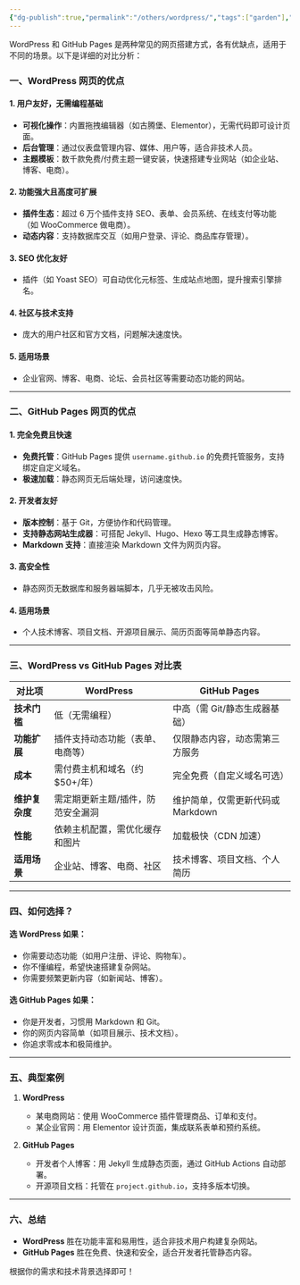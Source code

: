 ```yaml
---
{"dg-publish":true,"permalink":"/others/wordpress/","tags":["garden"],"created":"2025-02-18T01:33:24.000+08:00","updated":"2025-03-17T21:37:36.293+08:00"}
---
```


WordPress 和 GitHub Pages 是两种常见的网页搭建方式，各有优缺点，适用于不同的场景。以下是详细的对比分析：

### **一、WordPress 网页的优点**
#### **1. 用户友好，无需编程基础**
   - **可视化操作**：内置拖拽编辑器（如古腾堡、Elementor），无需代码即可设计页面。
   - **后台管理**：通过仪表盘管理内容、媒体、用户等，适合非技术人员。
   - **主题模板**：数千款免费/付费主题一键安装，快速搭建专业网站（如企业站、博客、电商）。

#### **2. 功能强大且高度可扩展**
   - **插件生态**：超过 6 万个插件支持 SEO、表单、会员系统、在线支付等功能（如 WooCommerce 做电商）。
   - **动态内容**：支持数据库交互（如用户登录、评论、商品库存管理）。

#### **3. SEO 优化友好**
   - 插件（如 Yoast SEO）可自动优化元标签、生成站点地图，提升搜索引擎排名。

#### **4. 社区与技术支持**
   - 庞大的用户社区和官方文档，问题解决速度快。

#### **5. 适用场景**
   - 企业官网、博客、电商、论坛、会员社区等需要动态功能的网站。

---

### **二、GitHub Pages 网页的优点**
#### **1. 完全免费且快速**
   - **免费托管**：GitHub Pages 提供 `username.github.io` 的免费托管服务，支持绑定自定义域名。
   - **极速加载**：静态网页无后端处理，访问速度快。

#### **2. 开发者友好**
   - **版本控制**：基于 Git，方便协作和代码管理。
   - **支持静态网站生成器**：可搭配 Jekyll、Hugo、Hexo 等工具生成静态博客。
   - **Markdown 支持**：直接渲染 Markdown 文件为网页内容。

#### **3. 高安全性**
   - 静态网页无数据库和服务器端脚本，几乎无被攻击风险。

#### **4. 适用场景**
   - 个人技术博客、项目文档、开源项目展示、简历页面等简单静态内容。

---

### **三、WordPress vs GitHub Pages 对比表**
| **对比项**   | **WordPress**      | **GitHub Pages**      |
| --------- | ------------------ | --------------------- |
| **技术门槛**  | 低（无需编程）            | 中高（需 Git/静态生成器基础）     |
| **功能扩展**  | 插件支持动态功能（表单、电商等）   | 仅限静态内容，动态需第三方服务       |
| **成本**    | 需付费主机和域名（约 $50+/年） | 完全免费（自定义域名可选）         |
| **维护复杂度** | 需定期更新主题/插件，防范安全漏洞  | 维护简单，仅需更新代码或 Markdown |
| **性能**    | 依赖主机配置，需优化缓存和图片    | 加载极快（CDN 加速）          |
| **适用场景**  | 企业站、博客、电商、社区       | 技术博客、项目文档、个人简历        |

---

### **四、如何选择？**
#### **选 WordPress 如果：**
   - 你需要动态功能（如用户注册、评论、购物车）。
   - 你不懂编程，希望快速搭建复杂网站。
   - 你需要频繁更新内容（如新闻站、博客）。

#### **选 GitHub Pages 如果：**
   - 你是开发者，习惯用 Markdown 和 Git。
   - 你的网页内容简单（如项目展示、技术文档）。
   - 你追求零成本和极简维护。

---

### **五、典型案例**
1. **WordPress**  
   - 某电商网站：使用 WooCommerce 插件管理商品、订单和支付。  
   - 某企业官网：用 Elementor 设计页面，集成联系表单和预约系统。

2. **GitHub Pages**  
   - 开发者个人博客：用 Jekyll 生成静态页面，通过 GitHub Actions 自动部署。  
   - 开源项目文档：托管在 `project.github.io`，支持多版本切换。

---

### **六、总结**
- **WordPress** 胜在功能丰富和易用性，适合非技术用户构建复杂网站。  
- **GitHub Pages** 胜在免费、快速和安全，适合开发者托管静态内容。  

根据你的需求和技术背景选择即可！